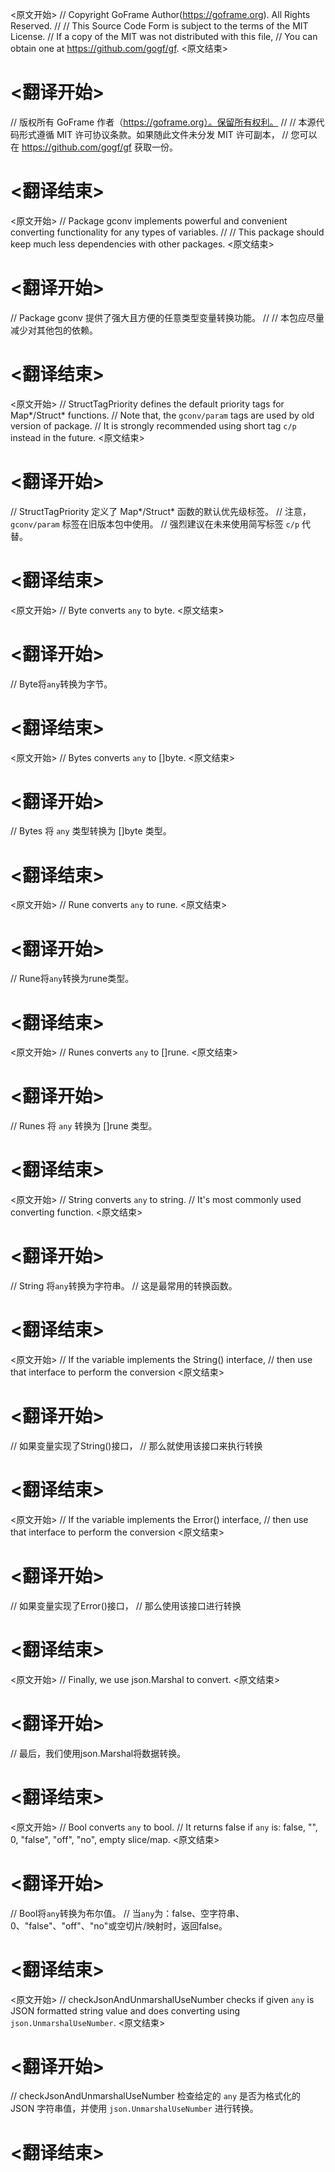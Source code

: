 
<原文开始>
// Copyright GoFrame Author(https://goframe.org). All Rights Reserved.
//
// This Source Code Form is subject to the terms of the MIT License.
// If a copy of the MIT was not distributed with this file,
// You can obtain one at https://github.com/gogf/gf.
<原文结束>

# <翻译开始>
// 版权所有 GoFrame 作者（https://goframe.org）。保留所有权利。
//
// 本源代码形式遵循 MIT 许可协议条款。如果随此文件未分发 MIT 许可副本，
// 您可以在 https://github.com/gogf/gf 获取一份。
# <翻译结束>


<原文开始>
// Package gconv implements powerful and convenient converting functionality for any types of variables.
//
// This package should keep much less dependencies with other packages.
<原文结束>

# <翻译开始>
// Package gconv 提供了强大且方便的任意类型变量转换功能。
//
// 本包应尽量减少对其他包的依赖。
# <翻译结束>


<原文开始>
	// StructTagPriority defines the default priority tags for Map*/Struct* functions.
	// Note that, the `gconv/param` tags are used by old version of package.
	// It is strongly recommended using short tag `c/p` instead in the future.
<原文结束>

# <翻译开始>
// StructTagPriority 定义了 Map*/Struct* 函数的默认优先级标签。
// 注意，`gconv/param` 标签在旧版本包中使用。
// 强烈建议在未来使用简写标签 `c/p` 代替。
# <翻译结束>


<原文开始>
// Byte converts `any` to byte.
<原文结束>

# <翻译开始>
// Byte将`any`转换为字节。
# <翻译结束>


<原文开始>
// Bytes converts `any` to []byte.
<原文结束>

# <翻译开始>
// Bytes 将 `any` 类型转换为 []byte 类型。
# <翻译结束>


<原文开始>
// Rune converts `any` to rune.
<原文结束>

# <翻译开始>
// Rune将`any`转换为rune类型。
# <翻译结束>


<原文开始>
// Runes converts `any` to []rune.
<原文结束>

# <翻译开始>
// Runes 将 `any` 转换为 []rune 类型。
# <翻译结束>


<原文开始>
// String converts `any` to string.
// It's most commonly used converting function.
<原文结束>

# <翻译开始>
// String 将`any`转换为字符串。
// 这是最常用的转换函数。
# <翻译结束>


<原文开始>
			// If the variable implements the String() interface,
			// then use that interface to perform the conversion
<原文结束>

# <翻译开始>
// 如果变量实现了String()接口，
// 那么就使用该接口来执行转换
# <翻译结束>


<原文开始>
			// If the variable implements the Error() interface,
			// then use that interface to perform the conversion
<原文结束>

# <翻译开始>
// 如果变量实现了Error()接口，
// 那么使用该接口进行转换
# <翻译结束>


<原文开始>
// Finally, we use json.Marshal to convert.
<原文结束>

# <翻译开始>
// 最后，我们使用json.Marshal将数据转换。
# <翻译结束>


<原文开始>
// Bool converts `any` to bool.
// It returns false if `any` is: false, "", 0, "false", "off", "no", empty slice/map.
<原文结束>

# <翻译开始>
// Bool将`any`转换为布尔值。
// 当`any`为：false、空字符串、0、"false"、"off"、"no"或空切片/映射时，返回false。
# <翻译结束>


<原文开始>
// checkJsonAndUnmarshalUseNumber checks if given `any` is JSON formatted string value and does converting using `json.UnmarshalUseNumber`.
<原文结束>

# <翻译开始>
// checkJsonAndUnmarshalUseNumber 检查给定的 `any` 是否为格式化的 JSON 字符串值，并使用 `json.UnmarshalUseNumber` 进行转换。
# <翻译结束>







